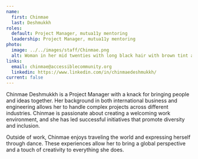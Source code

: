 ```yaml
---
name:
  first: Chinmae
  last: Deshmukkh
roles:
  default: Project Manager, mutua11y mentoring
  leadership: Project Manager, mutua11y mentoring
photo:
  image: ../../images/staff/Chinmae.png
  alt: Woman in her mid twenties with long black hair with brown tint at the end  and brown eyes.
links:
  email: chinmae@accessiblecommunity.org
  linkedin: https://www.linkedin.com/in/chinmaedeshmukkh/
current: false
---
```


Chinmae Deshmukkh is a Project Manager with a knack for bringing people and ideas together. Her background in both international business and engineering allows her to handle complex projects across different industries. Chinmae is passionate about creating a welcoming work environment, and she has led successful initiatives that promote diversity and inclusion.

Outside of work, Chinmae enjoys traveling the world and expressing herself through dance. These experiences allow her to bring a global perspective and a touch of creativity to everything she does.
